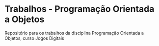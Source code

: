 # Trabalhos - Programação Orientada a Objetos
Repositório para os trabalhos da disciplina Programação Orientada a Objetos, curso Jogos Digitais
